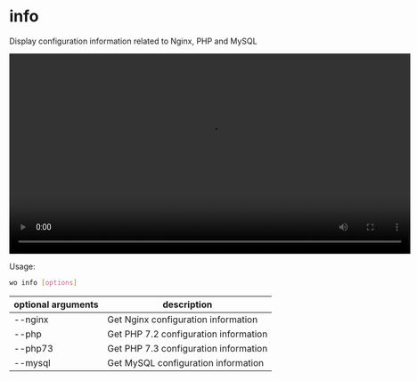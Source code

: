 # info

Display configuration information related to Nginx, PHP and MySQL

<video align="center" src="/images/wo-info.webm" width="720" autoplay loop></video>

Usage:

```bash
wo info [options]
```

optional arguments | description
------------------ | -------------------------------------
--nginx            | Get Nginx configuration information   |
--php              | Get PHP 7.2 configuration information |
--php73            | Get PHP 7.3 configuration information |
--mysql            | Get MySQL configuration information   |
